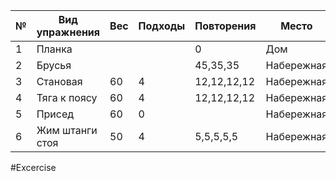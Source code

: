 
| №   | Вид упражнения  | Вес | Подходы | Повторения  | Место      |
| --- | --------------- | --- | ------- | ----------- | ---------- |
| 1   | Планка          |     |         | 0           | Дом        |
| 2   | Брусья          |     |         | 45,35,35    | Набережная |
| 3   | Становая        | 60  | 4       | 12,12,12,12 | Набережная |
| 4   | Тяга к поясу    | 60  | 4       | 12,12,12,12 | Набережная |
| 5   | Присед          | 60  | 0       |             | Набережная |
| 6   | Жим штанги стоя | 50  | 4       | 5,5,5,5,5   | Набережная |

#Excercise

